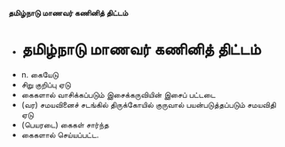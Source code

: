 **தமிழ்நாடு மாணவர் கணினித் திட்டம்**
- # தமிழ்நாடு மாணவர் கணினித் திட்டம்
- n. கையேடு
- சிறு குறிப்பு ஏடு
- கைகளால் வாசிக்கப்படும் இசைக்கருவியின் இசைப் பட்டடை
- (வர) சமயவினைச் சடங்கில் திருக்கோயில் குருவால் பயன்படுத்தப்படும் சமயவிதி ஏடு
- (பெயரடை) கைகள் சார்ந்த
- கைகளால் செய்யப்பட்ட.

